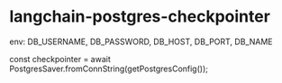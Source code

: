 # langchain-postgres-checkpointer

env: DB_USERNAME, DB_PASSWORD, DB_HOST, DB_PORT, DB_NAME

const checkpointer = await PostgresSaver.fromConnString(getPostgresConfig());
